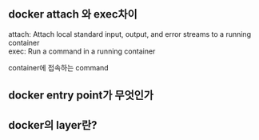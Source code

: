 ## docker attach 와 exec차이
attach: 	Attach local standard input, output, and error streams to a running container      
exec: Run a command in a running container



container에 접속하는 command


## docker entry point가 무엇인가


## docker의 layer란?

